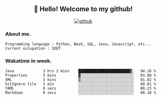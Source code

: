 <h2 align="center">👋 Hello! Welcome to my github! </h2>
<p align="center">
  <a href="https://github.com/usergwen"><img src="https://img.shields.io/badge/GitHub-24292e" alt="github"></a>
</p>

### About me.

```Plain Text
Programming language : Python, Bash, SQL, Java, Javascript, etc...
Current occupation : SDET
```
### Wakatime in week.

<!--START_SECTION:waka-->

```text
Java             3 hrs 2 mins    ███████████████████████▓░   94.16 %
Properties       5 mins          ▓░░░░░░░░░░░░░░░░░░░░░░░░   03.08 %
XML              3 mins          ▒░░░░░░░░░░░░░░░░░░░░░░░░   01.82 %
GitIgnore file   1 min           ░░░░░░░░░░░░░░░░░░░░░░░░░   00.61 %
YAML             0 secs          ░░░░░░░░░░░░░░░░░░░░░░░░░   00.23 %
Markdown         0 secs          ░░░░░░░░░░░░░░░░░░░░░░░░░   00.10 %
```

<!--END_SECTION:waka-->
